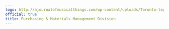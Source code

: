 ```yaml
---
logo: http://ajournalofmusicalthings.com/wp-content/uploads/Toronto-logo.png
official: true
title: Purchasing & Materials Management Division
---
```

